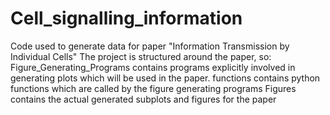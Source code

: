 # Cell_signalling_information
Code used to generate data for paper "Information Transmission by Individual Cells"
The project is structured around the paper, so: 
Figure_Generating_Programs contains programs explicitly involved in generating plots which will be used in the paper. 
functions contains python functions which are called by the figure generating programs
Figures contains the actual generated subplots and figures for the paper
